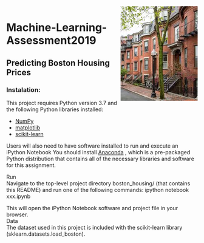 <img align="right" src="Boston.png">

# Machine-Learning-Assessment2019
## Predicting Boston Housing Prices
### Instalation:
This project requires Python version 3.7 and the following Python libraries installed:
- [NumPy](http://www.numpy.org/)
- [matplotlib](http://matplotlib.org/)
- [scikit-learn](http://scikit-learn.org/stable/)

Users will also need to have software installed to run and execute an iPython Notebook
You should install [Anaconda](https://docs.anaconda.com/anaconda/install/) , which is a pre-packaged Python distribution that contains all of the necessary libraries and software for this assignment.

Run<br />
Navigate to the top-level project directory boston_housing/ (that contains this README) and run one of the following commands:
ipython notebook xxx.ipynb

This will open the iPython Notebook software and project file in your browser.<br />
Data<br />
The dataset used in this project is included with the scikit-learn library (sklearn.datasets.load_boston). 
